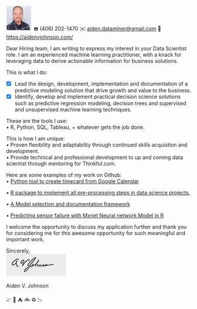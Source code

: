 
![### Aiden V. Johnson](https://github.com/AVJdataminer/AVJdataminer.github.io/blob/master/pdfs/mini%20headshot.png)
:telephone: (406) 202-1470 :envelope: aiden.dataminer@gmail.com :page_facing_up: https://aidenvjohnson.com/

Dear Hiring team,
I am writing to express my interest in your Data Scientist role. I am an experienced machine learning practitioner, with a knack for leveraging data to derive actionable information for business solutions.  

This is what I do:  
- [X]  Lead the design, development, implementation and documentation of a predictive modeling solution that drive growth and value to the business.  
- [X]  Identify, develop and implement practical decision science solutions such as predictive regression modeling, decision trees and supervised and unsupervised machine learning techniques.  

These are the tools I use:   
•  R, Python, SQL, Tableau, + whatever gets the job done.  

This is how I am unique:  
•  Proven flexibility and adaptability through continued skills acquistion and development.   
•  Provide technical and professional development to up and coming data scientist through mentoring for Thinkful.com.  

Here are some examples of my work on Github:  
• [Python tool to create timecard from Google Calendar](https://github.com/AVJdataminer/Gtools) 
  
• [R package to implement all pre-processing steps in data science projects.](https://github.com/AVJdataminer/Squeaky) 
  
• [A Model selection and documentation framework](https://github.com/AVJdataminer/Model_Selection_Doc) 
  
• [Predicting sensor failure with Mxnet Neural network Model in R](https://github.com/AVJdataminer)   


I welcome the opportunity to discuss my application further and thank you for considering me for this awesome opportunity for such meaningful and important work.  

Sincerely,  
![](https://github.com/AVJdataminer/AVJdataminer.github.io/blob/master/pdfs/Aiden%20signature.png)

Aiden V. Johnson  

:chart_with_upwards_trend: :ski: :tent: :bike: :recycle: :chart_with_downwards_trend:
